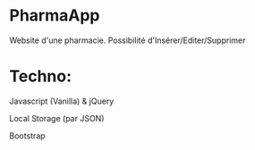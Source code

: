 # PharmaApp

Website d'une pharmacie.
Possibilité d'Insérer/Editer/Supprimer 
 
# Techno: 
Javascript (Vanilla) & jQuery

Local Storage (par JSON)

Bootstrap
